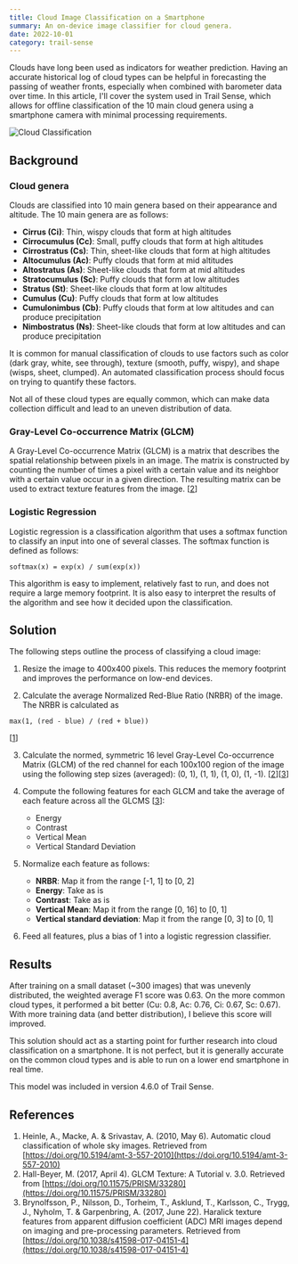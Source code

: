 ```yaml
---
title: Cloud Image Classification on a Smartphone
summary: An on-device image classifier for cloud genera.
date: 2022-10-01
category: trail-sense
---
```


Clouds have long been used as indicators for weather prediction. Having an accurate historical log of cloud types can be helpful in forecasting the passing of weather fronts, especially when combined with barometer data over time. In this article, I'll cover the system used in Trail Sense, which allows for offline classification of the 10 main cloud genera using a smartphone camera with minimal processing requirements.

![Cloud Classification](/assets/images/research/cloud-classification.jpg)

## Background
### Cloud genera
Clouds are classified into 10 main genera based on their appearance and altitude. The 10 main genera are as follows:

- **Cirrus (Ci)**: Thin, wispy clouds that form at high altitudes
- **Cirrocumulus (Cc)**: Small, puffy clouds that form at high altitudes
- **Cirrostratus (Cs)**: Thin, sheet-like clouds that form at high altitudes
- **Altocumulus (Ac)**: Puffy clouds that form at mid altitudes
- **Altostratus (As)**: Sheet-like clouds that form at mid altitudes
- **Stratocumulus (Sc)**: Puffy clouds that form at low altitudes
- **Stratus (St)**: Sheet-like clouds that form at low altitudes
- **Cumulus (Cu)**: Puffy clouds that form at low altitudes
- **Cumulonimbus (Cb)**: Puffy clouds that form at low altitudes and can produce precipitation
- **Nimbostratus (Ns)**: Sheet-like clouds that form at low altitudes and can produce precipitation

It is common for manual classification of clouds to use factors such as color (dark gray, white, see through), texture (smooth, puffy, wispy), and shape (wisps, sheet, clumped). An automated classification process should focus on trying to quantify these factors.

Not all of these cloud types are equally common, which can make data collection difficult and lead to an uneven distribution of data.

### Gray-Level Co-occurrence Matrix (GLCM)
A Gray-Level Co-occurrence Matrix (GLCM) is a matrix that describes the spatial relationship between pixels in an image. The matrix is constructed by counting the number of times a pixel with a certain value and its neighbor with a certain value occur in a given direction. The resulting matrix can be used to extract texture features from the image. [[2](https://doi.org/10.11575/PRISM/33280)]

### Logistic Regression
Logistic regression is a classification algorithm that uses a softmax function to classify an input into one of several classes. The softmax function is defined as follows:
```
softmax(x) = exp(x) / sum(exp(x))
```

This algorithm is easy to implement, relatively fast to run, and does not require a large memory footprint. It is also easy to interpret the results of the algorithm and see how it decided upon the classification.

## Solution
The following steps outline the process of classifying a cloud image:

1. Resize the image to 400x400 pixels. This reduces the memory footprint and improves the performance on low-end devices.

2. Calculate the average Normalized Red-Blue Ratio (NRBR) of the image. The NRBR is calculated as
```
max(1, (red - blue) / (red + blue))
```
[[1](https://doi.org/10.5194/amt-3-557-2010)]

3. Calculate the normed, symmetric 16 level Gray-Level Co-occurrence Matrix (GLCM) of the red channel for each 100x100 region of the image using the following step sizes (averaged): (0, 1), (1, 1), (1, 0), (1, -1). [[2](https://doi.org/10.11575/PRISM/33280)][[3](https://doi.org/10.1038/s41598-017-04151-4)]

4. Compute the following features for each GLCM and take the average of each feature across all the GLCMS [[3](https://doi.org/10.11575/PRISM/33280)]:
    - Energy
    - Contrast
    - Vertical Mean
    - Vertical Standard Deviation

5. Normalize each feature as follows:
    - **NRBR**: Map it from the range [-1, 1] to [0, 2]
    - **Energy**: Take as is
    - **Contrast**: Take as is
    - **Vertical Mean**: Map it from the range [0, 16] to [0, 1]
    - **Vertical standard deviation**: Map it from the range [0, 3] to [0, 1]

6. Feed all features, plus a bias of 1 into a logistic regression classifier.

## Results
After training on a small dataset (~300 images) that was unevenly distributed, the weighted average F1 score was 0.63. On the more common cloud types, it performed a bit better (Cu: 0.8, Ac: 0.76, Ci: 0.67, Sc: 0.67). With more training data (and better distribution), I believe this score will improved.

This solution should act as a starting point for further research into cloud classification on a smartphone. It is not perfect, but it is generally accurate on the common cloud types and is able to run on a lower end smartphone in real time.

This model was included in version 4.6.0 of Trail Sense.

## References
1. Heinle, A., Macke, A. & Srivastav, A. (2010, May 6). Automatic cloud classification of whole sky images. Retrieved from [https://doi.org/10.5194/amt-3-557-2010](https://doi.org/10.5194/amt-3-557-2010)
2. Hall-Beyer, M. (2017, April 4). GLCM Texture: A Tutorial v. 3.0. Retrieved from [https://doi.org/10.11575/PRISM/33280](https://doi.org/10.11575/PRISM/33280) 
3. Brynolfsson, P., Nilsson, D., Torheim, T., Asklund, T., Karlsson, C., Trygg, J., Nyholm, T. & Garpenbring, A. (2017, June 22). Haralick texture features from apparent diffusion coefficient (ADC) MRI images depend on imaging and pre-processing parameters. Retrieved from [https://doi.org/10.1038/s41598-017-04151-4](https://doi.org/10.1038/s41598-017-04151-4) 